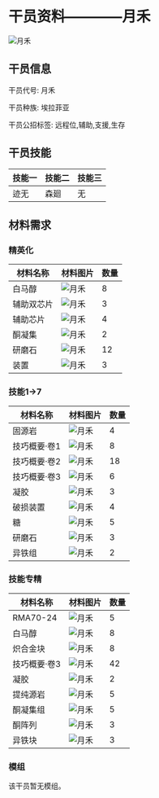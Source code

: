 # 干员资料————月禾

![月禾](./oprImages/月禾.png)

## 干员信息

干员代号: 月禾

干员种族: 埃拉菲亚

干员公招标签: 远程位,辅助,支援,生存

## 干员技能

| 技能一       | 技能二   | 技能三 |
| ------------ | -------- | ------ |
| 迹无 | 森廻 | 无 |

## 材料需求

### 精英化

| 材料名称      | 材料图片 | 数量  |
|---------|---------|-----|
| 白马醇 | ![月禾](./matIcons/白马醇.png)  |   8  |
| 辅助双芯片 | ![月禾](./暂无材料图片)  |   3  |
| 辅助芯片 | ![月禾](./matIcons/辅助芯片.png)  |   4  |
| 酮凝集 | ![月禾](./matIcons/酮凝集.png)  |   2  |
| 研磨石 | ![月禾](./matIcons/研磨石.png)  |   12  |
| 装置 | ![月禾](./matIcons/装置.png)  |   3  |

### 技能1→7

| 材料名称      | 材料图片 | 数量  |
|---------|---------|-----|
| 固源岩 | ![月禾](./matIcons/固源岩.png)  |   4  |
| 技巧概要·卷1 | ![月禾](./matIcons/技巧概要·卷1.png)  |   8  |
| 技巧概要·卷2 | ![月禾](./matIcons/技巧概要·卷2.png)  |   18  |
| 技巧概要·卷3 | ![月禾](./matIcons/技巧概要·卷3.png)  |   6  |
| 凝胶 | ![月禾](./matIcons/凝胶.png)  |   3  |
| 破损装置 | ![月禾](./matIcons/破损装置.png)  |   4  |
| 糖 | ![月禾](./matIcons/糖.png)  |   5  |
| 研磨石 | ![月禾](./matIcons/研磨石.png)  |   3  |
| 异铁组 | ![月禾](./matIcons/异铁组.png)  |   2  |

### 技能专精

| 材料名称      | 材料图片 | 数量  |
|---------|---------|-----|
| RMA70-24 | ![月禾](./matIcons/RMA70-24.png)  |   5  |
| 白马醇 | ![月禾](./matIcons/白马醇.png)  |   8  |
| 炽合金块 | ![月禾](./matIcons/炽合金块.png)  |   8  |
| 技巧概要·卷3 | ![月禾](./matIcons/技巧概要·卷3.png)  |   42  |
| 凝胶 | ![月禾](./matIcons/凝胶.png)  |   2  |
| 提纯源岩 | ![月禾](./matIcons/提纯源岩.png)  |   5  |
| 酮凝集组 | ![月禾](./matIcons/酮凝集组.png)  |   5  |
| 酮阵列 | ![月禾](./matIcons/酮阵列.png)  |   3  |
| 异铁块 | ![月禾](./matIcons/异铁块.png)  |   3  |

### 模组

该干员暂无模组。
